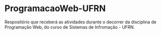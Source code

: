# ProgramacaoWeb-UFRN
 Respositório que receberá as atividades durante o decorrer da disciplina de Programação Web, do curso de Sistemas de Infromação - UFRN.
